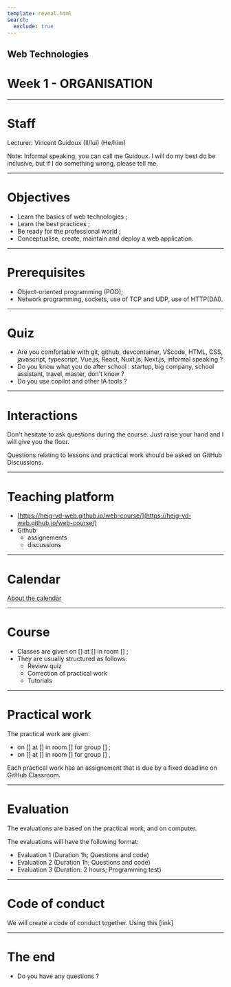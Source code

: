 ```yaml
---
template: reveal.html
search:
  exclude: true
---
```


## Web Technologies
# Week 1 - ORGANISATION

---

# Staff

Lecturer: Vincent Guidoux (Il/lui) (He/him)

Note: Informal speaking, you can call me Guidoux. I will do my best do be inclusive, but if I do something wrong, please tell me.

---

# Objectives

- Learn the basics of web technologies ;
- Learn the best practices ;
- Be ready for the professional world ;
- Conceptualise, create, maintain and deploy a web application.

---

# Prerequisites

- Object-oriented programming (POO);
- Network programming, sockets, use of TCP and UDP, use of HTTP(DAI).

---

# Quiz
 
- Are you comfortable with git, github, devcontainer, VScode, HTML, CSS, javascript, typescript, Vue.js, React, Nuxt.js, Next.js, informal speaking ?
- Do you know what you do after school : startup, big company, school assistant, travel, master, don't know ?
- Do you use copilot and other IA tools ?

---

# Interactions

Don't hesitate to ask questions during the course. Just raise your hand and I will give you the floor.

Questions relating to lessons and practical work should be asked on GitHub Discussions.

---

# Teaching platform

- [https://heig-vd-web.github.io/web-course/](https://heig-vd-web.github.io/web-course/)
- Github
	- assignements
	- discussions

---

# Calendar

[About the calendar](../web-course/reference/about-the-calendar)

---

# Course

- Classes are given on [] at [] in room [] ;
- They are usually structured as follows:
  - Review quiz
  - Correction of practical work
  - Tutorials

---

# Practical work

The practical work are given:
- on [] at [] in room [] for group [] ;
- on [] at [] in room [] for group [] ,

Each practical work has an assignement that is due by a fixed deadline on GitHub Classroom.

---

# Evaluation

The evaluations are based on the practical work, and on computer.  

The evaluations will have the following format:

- Evaluation 1 (Duration 1h; Questions and code)
- Evaluation 2 (Duration 1h; Questions and code)
- Evaluation 3 (Duration: 2 hours; Programming test)

---

# Code of conduct

We will create a code of conduct together. Using this [link]

---

# The end

- Do you have any questions ?

